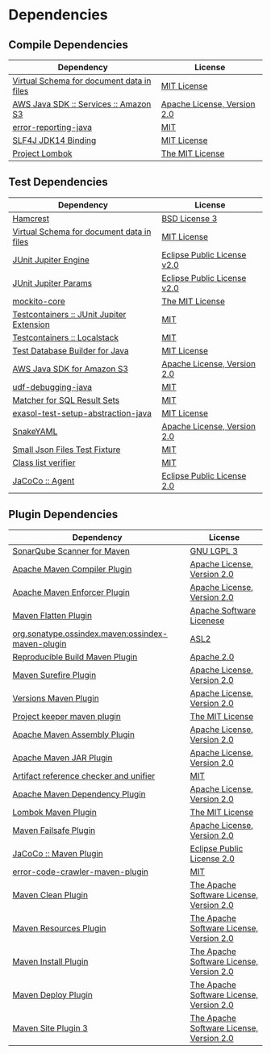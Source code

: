 <!-- @formatter:off -->
# Dependencies

## Compile Dependencies

| Dependency                                     | License                          |
| ---------------------------------------------- | -------------------------------- |
| [Virtual Schema for document data in files][0] | [MIT License][1]                 |
| [AWS Java SDK :: Services :: Amazon S3][2]     | [Apache License, Version 2.0][3] |
| [error-reporting-java][4]                      | [MIT][5]                         |
| [SLF4J JDK14 Binding][6]                       | [MIT License][7]                 |
| [Project Lombok][8]                            | [The MIT License][9]             |

## Test Dependencies

| Dependency                                      | License                           |
| ----------------------------------------------- | --------------------------------- |
| [Hamcrest][10]                                  | [BSD License 3][11]               |
| [Virtual Schema for document data in files][0]  | [MIT License][1]                  |
| [JUnit Jupiter Engine][14]                      | [Eclipse Public License v2.0][15] |
| [JUnit Jupiter Params][14]                      | [Eclipse Public License v2.0][15] |
| [mockito-core][18]                              | [The MIT License][19]             |
| [Testcontainers :: JUnit Jupiter Extension][20] | [MIT][21]                         |
| [Testcontainers :: Localstack][20]              | [MIT][21]                         |
| [Test Database Builder for Java][24]            | [MIT License][25]                 |
| [AWS Java SDK for Amazon S3][2]                 | [Apache License, Version 2.0][3]  |
| [udf-debugging-java][28]                        | [MIT][5]                          |
| [Matcher for SQL Result Sets][30]               | [MIT][5]                          |
| [exasol-test-setup-abstraction-java][32]        | [MIT License][33]                 |
| [SnakeYAML][34]                                 | [Apache License, Version 2.0][35] |
| [Small Json Files Test Fixture][36]             | [MIT][5]                          |
| [Class list verifier][38]                       | [MIT][5]                          |
| [JaCoCo :: Agent][40]                           | [Eclipse Public License 2.0][41]  |

## Plugin Dependencies

| Dependency                                              | License                                        |
| ------------------------------------------------------- | ---------------------------------------------- |
| [SonarQube Scanner for Maven][42]                       | [GNU LGPL 3][43]                               |
| [Apache Maven Compiler Plugin][44]                      | [Apache License, Version 2.0][45]              |
| [Apache Maven Enforcer Plugin][46]                      | [Apache License, Version 2.0][45]              |
| [Maven Flatten Plugin][48]                              | [Apache Software Licenese][35]                 |
| [org.sonatype.ossindex.maven:ossindex-maven-plugin][50] | [ASL2][35]                                     |
| [Reproducible Build Maven Plugin][52]                   | [Apache 2.0][35]                               |
| [Maven Surefire Plugin][54]                             | [Apache License, Version 2.0][45]              |
| [Versions Maven Plugin][56]                             | [Apache License, Version 2.0][45]              |
| [Project keeper maven plugin][58]                       | [The MIT License][59]                          |
| [Apache Maven Assembly Plugin][60]                      | [Apache License, Version 2.0][45]              |
| [Apache Maven JAR Plugin][62]                           | [Apache License, Version 2.0][45]              |
| [Artifact reference checker and unifier][64]            | [MIT][5]                                       |
| [Apache Maven Dependency Plugin][66]                    | [Apache License, Version 2.0][45]              |
| [Lombok Maven Plugin][68]                               | [The MIT License][5]                           |
| [Maven Failsafe Plugin][70]                             | [Apache License, Version 2.0][45]              |
| [JaCoCo :: Maven Plugin][72]                            | [Eclipse Public License 2.0][41]               |
| [error-code-crawler-maven-plugin][74]                   | [MIT][5]                                       |
| [Maven Clean Plugin][76]                                | [The Apache Software License, Version 2.0][35] |
| [Maven Resources Plugin][78]                            | [The Apache Software License, Version 2.0][35] |
| [Maven Install Plugin][80]                              | [The Apache Software License, Version 2.0][35] |
| [Maven Deploy Plugin][82]                               | [The Apache Software License, Version 2.0][35] |
| [Maven Site Plugin 3][84]                               | [The Apache Software License, Version 2.0][35] |

[40]: https://www.eclemma.org/jacoco/index.html
[4]: https://github.com/exasol/error-reporting-java
[35]: http://www.apache.org/licenses/LICENSE-2.0.txt
[8]: https://projectlombok.org
[54]: https://maven.apache.org/surefire/maven-surefire-plugin/
[76]: http://maven.apache.org/plugins/maven-clean-plugin/
[2]: https://aws.amazon.com/sdkforjava
[5]: https://opensource.org/licenses/MIT
[18]: https://github.com/mockito/mockito
[48]: https://www.mojohaus.org/flatten-maven-plugin/
[56]: http://www.mojohaus.org/versions-maven-plugin/
[58]: https://github.com/exasol/project-keeper/
[11]: http://opensource.org/licenses/BSD-3-Clause
[44]: https://maven.apache.org/plugins/maven-compiler-plugin/
[25]: https://github.com/exasol/test-db-builder-java/blob/main/LICENSE
[32]: https://github.com/exasol/exasol-test-setup-abstraction-java/
[41]: https://www.eclipse.org/legal/epl-2.0/
[43]: http://www.gnu.org/licenses/lgpl.txt
[72]: https://www.jacoco.org/jacoco/trunk/doc/maven.html
[3]: https://aws.amazon.com/apache2.0
[19]: https://github.com/mockito/mockito/blob/main/LICENSE
[9]: https://projectlombok.org/LICENSE
[30]: https://github.com/exasol/hamcrest-resultset-matcher
[52]: http://zlika.github.io/reproducible-build-maven-plugin
[33]: https://github.com/exasol/exasol-test-setup-abstraction-java/blob/main/LICENSE
[7]: http://www.opensource.org/licenses/mit-license.php
[42]: http://sonarsource.github.io/sonar-scanner-maven/
[28]: https://github.com/exasol/udf-debugging-java/
[14]: https://junit.org/junit5/
[34]: https://bitbucket.org/snakeyaml/snakeyaml
[0]: https://github.com/exasol/virtual-schema-common-document-files/
[10]: http://hamcrest.org/JavaHamcrest/
[6]: http://www.slf4j.org
[78]: http://maven.apache.org/plugins/maven-resources-plugin/
[64]: https://github.com/exasol/artifact-reference-checker-maven-plugin
[38]: https://github.com/exasol/java-class-list-extractor
[62]: https://maven.apache.org/plugins/maven-jar-plugin/
[24]: https://github.com/exasol/test-db-builder-java/
[70]: https://maven.apache.org/surefire/maven-failsafe-plugin/
[68]: http://anthonywhitford.com/lombok.maven/lombok-maven-plugin/
[21]: http://opensource.org/licenses/MIT
[36]: https://github.com/exasol/small-json-files-test-fixture
[59]: https://github.com/exasol/project-keeper/blob/main/LICENSE
[66]: https://maven.apache.org/plugins/maven-dependency-plugin/
[45]: https://www.apache.org/licenses/LICENSE-2.0.txt
[46]: https://maven.apache.org/enforcer/maven-enforcer-plugin/
[15]: https://www.eclipse.org/legal/epl-v20.html
[80]: http://maven.apache.org/plugins/maven-install-plugin/
[50]: https://sonatype.github.io/ossindex-maven/maven-plugin/
[1]: https://github.com/exasol/virtual-schema-common-document-files/blob/main/LICENSE
[20]: https://testcontainers.org
[82]: http://maven.apache.org/plugins/maven-deploy-plugin/
[84]: http://maven.apache.org/plugins/maven-site-plugin/
[74]: https://github.com/exasol/error-code-crawler-maven-plugin
[60]: https://maven.apache.org/plugins/maven-assembly-plugin/

